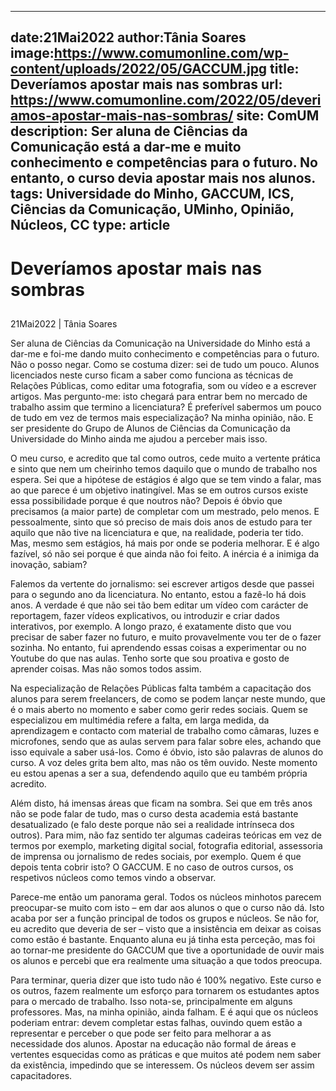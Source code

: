 
---
date:21Mai2022
author:Tânia Soares
image:https://www.comumonline.com/wp-content/uploads/2022/05/GACCUM.jpg
title: Deveríamos apostar mais nas sombras
url: https://www.comumonline.com/2022/05/deveriamos-apostar-mais-nas-sombras/
site: ComUM
description: Ser aluna de Ciências da Comunicação está a dar-me e muito conhecimento e competências para o futuro. No entanto, o curso devia apostar mais nos alunos.
tags: Universidade do Minho, GACCUM, ICS, Ciências da Comunicação, UMinho, Opinião, Núcleos, CC
type: article
---


# Deveríamos apostar mais nas sombras

## 

21Mai2022 | Tânia Soares

Ser aluna de Ciências da Comunicação na Universidade do Minho está a dar-me e foi-me dando muito conhecimento e competências para o futuro. Não o posso negar. Como se costuma dizer: sei de tudo um pouco. Alunos licenciados neste curso ficam a saber como funciona as técnicas de Relações Públicas, como editar uma fotografia, som ou vídeo e a escrever artigos. Mas pergunto-me: isto chegará para entrar bem no mercado de trabalho assim que termino a licenciatura? É preferível sabermos um pouco de tudo em vez de termos mais especialização? Na minha opinião, não. E ser presidente do Grupo de Alunos de Ciências da Comunicação da Universidade do Minho ainda me ajudou a perceber mais isso.

O meu curso, e acredito que tal como outros, cede muito a vertente prática e sinto que nem um cheirinho temos daquilo que o mundo de trabalho nos espera. Sei que a hipótese de estágios é algo que se tem vindo a falar, mas ao que parece é um objetivo inatingível. Mas se em outros cursos existe essa possibilidade porque é que noutros não? Depois é óbvio que precisamos (a maior parte) de completar com um mestrado, pelo menos. E pessoalmente, sinto que só preciso de mais dois anos de estudo para ter aquilo que não tive na licenciatura e que, na realidade, poderia ter tido. Mas, mesmo sem estágios, há mais por onde se poderia melhorar. E é algo fazível, só não sei porque é que ainda não foi feito. A inércia é a inimiga da inovação, sabiam?

Falemos da vertente do jornalismo: sei escrever artigos desde que passei para o segundo ano da licenciatura. No entanto, estou a fazê-lo há dois anos. A verdade é que não sei tão bem editar um vídeo com carácter de reportagem, fazer vídeos explicativos, ou introduzir e criar dados interativos, por exemplo. A longo prazo, é exatamente disto que vou precisar de saber fazer no futuro, e muito provavelmente vou ter de o fazer sozinha. No entanto, fui aprendendo essas coisas a experimentar ou no Youtube do que nas aulas. Tenho sorte que sou proativa e gosto de aprender coisas. Mas não somos todos assim.

Na especialização de Relações Públicas falta também a capacitação dos alunos para serem freelancers, de como se podem lançar neste mundo, que é o mais aberto no momento e saber como gerir redes sociais. Quem se especializou em multimédia refere a falta, em larga medida, da aprendizagem e contacto com material de trabalho como câmaras, luzes e microfones, sendo que as aulas servem para falar sobre eles, achando que isso equivale a saber usá-los. Como é óbvio, isto são palavras de alunos do curso. A voz deles grita bem alto, mas não os têm ouvido. Neste momento eu estou apenas a ser a sua, defendendo aquilo que eu também própria acredito.

Além disto, há imensas áreas que ficam na sombra. Sei que em três anos não se pode falar de tudo, mas o curso desta academia está bastante desatualizado (e falo deste porque não sei a realidade intrínseca dos outros). Para mim, não faz sentido ter algumas cadeiras teóricas em vez de termos por exemplo, marketing digital social, fotografia editorial, assessoria de imprensa ou jornalismo de redes sociais, por exemplo. Quem é que depois tenta cobrir isto? O GACCUM. E no caso de outros cursos, os respetivos núcleos como temos vindo a observar.

Parece-me então um panorama geral. Todos os núcleos minhotos parecem preocupar-se muito com isto – em dar aos alunos o que o curso não dá. Isto acaba por ser a função principal de todos os grupos e núcleos. Se não for, eu acredito que deveria de ser – visto que a insistência em deixar as coisas como estão é bastante. Enquanto aluna eu já tinha esta perceção, mas foi ao tornar-me presidente do GACCUM que tive a oportunidade de ouvir mais os alunos e percebi que era realmente uma situação a que todos preocupa.

Para terminar, queria dizer que isto tudo não é 100% negativo. Este curso e os outros, fazem realmente um esforço para tornarem os estudantes aptos para o mercado de trabalho. Isso nota-se, principalmente em alguns professores. Mas, na minha opinião, ainda falham. E é aqui que os núcleos poderiam entrar: devem completar estas falhas, ouvindo quem estão a representar e perceber o que pode ser feito para melhorar a as necessidade dos alunos. Apostar na educação não formal de áreas e vertentes esquecidas como as práticas e que muitos até podem nem saber da existência, impedindo que se interessem. Os núcleos devem ser assim capacitadores.

